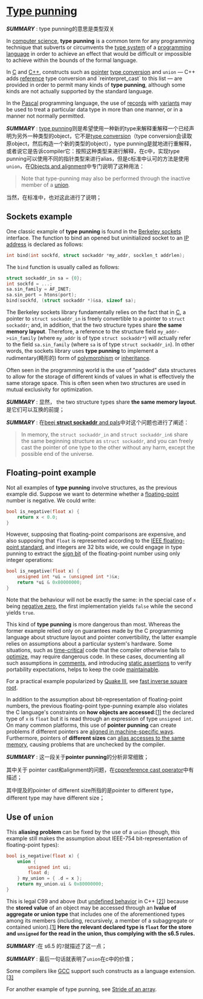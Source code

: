 



# [Type punning](https://en.wikipedia.org/wiki/Type_punning)

***SUMMARY*** : type punning的意思是类型双关


In [computer science](https://en.wikipedia.org/wiki/Computer_science), **type punning** is a common term for any programming technique that subverts or circumvents the [type system](https://en.wikipedia.org/wiki/Type_system) of a [programming language](https://en.wikipedia.org/wiki/Programming_language) in order to achieve an effect that would be difficult or impossible to achieve within the bounds of the formal language.

In [C](https://en.wikipedia.org/wiki/C_programming_language) and [C++](https://en.wikipedia.org/wiki/C%2B%2B), constructs such as [pointer](https://en.wikipedia.org/wiki/Pointer_(computer_programming)) [type conversion](https://en.wikipedia.org/wiki/Type_conversion) and `union` — C++ adds [reference](https://en.wikipedia.org/wiki/Reference_(computer_science)) type conversion and `reinterpret_cast` to this list — are provided in order to permit many kinds of **type punning**, although some kinds are not actually supported by the standard language.

In the [Pascal](https://en.wikipedia.org/wiki/Pascal_(programming_language)) programming language, the use of [records](https://en.wikipedia.org/wiki/Record_(computer_science)) with [variants](https://en.wikipedia.org/wiki/Variant_type) may be used to treat a particular data type in more than one manner, or in a manner not normally permitted.



***SUMMARY*** : [type punning](https://en.wikipedia.org/wiki/Type_punning)则是希望使用一种新的type来解释重解释一个已经声明为另外一种类型的object，它不是[type conversion](https://en.cppreference.com/w/c/language/cast)（type conversion会读取原object，然后构造一个新的类型的object），type punning是就地进行重解释，或者说它是告诉compiler它：按照这种类型来进行解释，在c中，实现type punning可以使用不同的指针类型来进行alias，但是c标准中认可的方法是使用`union`，在[Objects and alignment](https://en.cppreference.com/w/c/language/object)中专门说明了这种用法：

> Note that type-punning may also be performed through the inactive member of a [union](https://en.cppreference.com/w/c/language/union).

当然，在标准中，也对这此进行了说明；

## Sockets example

One classic example of **type punning** is found in the [Berkeley sockets](https://en.wikipedia.org/wiki/Berkeley_sockets) interface. The function to bind an opened but uninitialized socket to an [IP address](https://en.wikipedia.org/wiki/IP_address) is declared as follows:

```C
int bind(int sockfd, struct sockaddr *my_addr, socklen_t addrlen);
```

The `bind` function is usually called as follows:

```C
struct sockaddr_in sa = {0};
int sockfd = ...;
sa.sin_family = AF_INET;
sa.sin_port = htons(port);
bind(sockfd, (struct sockaddr *)&sa, sizeof sa);
```

The Berkeley sockets library fundamentally relies on the fact that in [C](https://en.wikipedia.org/wiki/C_programming_language), a pointer to `struct sockaddr_in` is freely convertible to a pointer to `struct sockaddr`; and, in addition, that the two structure types share **the same memory layout**. Therefore, a reference to the structure field `my_addr->sin_family` (where `my_addr` is of type `struct sockaddr*`) will actually refer to the field `sa.sin_family` (where `sa` is of type `struct sockaddr_in`). In other words, the sockets library uses **type punning** to implement a rudimentary(畸形的) form of [polymorphism](https://en.wikipedia.org/wiki/Polymorphism_(computer_science)) or [inheritance](https://en.wikipedia.org/wiki/Inheritance_(object-oriented_programming)).

Often seen in the programming world is the use of "padded" data structures to allow for the storage of different kinds of values in what is effectively the same storage space. This is often seen when two structures are used in mutual exclusivity for optimization.

***SUMMARY*** : 显然， the two structure types share **the same memory layout**.是它们可以互换的前提；

***SUMMARY*** : 在[beej **struct sockaddr** and pals](https://beej.us/guide/bgnet/html/multi/sockaddr_inman.html)中对这个问题也进行了阐述：

> In memory, the `struct sockaddr_in` and `struct sockaddr_in6` share the same beginning structure as `struct sockaddr`, and you can freely cast the pointer of one type to the other without any harm, except the possible end of the universe.

## Floating-point example

Not all examples of **type punning** involve structures, as the previous example did. Suppose we want to determine whether a [floating-point](https://en.wikipedia.org/wiki/Floating-point) number is negative. We could write:

```c
bool is_negative(float x) {
    return x < 0.0;
}
```

However, supposing that floating-point comparisons are expensive, and also supposing that `float` is represented according to the [IEEE floating-point standard](https://en.wikipedia.org/wiki/IEEE_floating-point_standard), and integers are 32 bits wide, we could engage in type punning to extract the [sign bit](https://en.wikipedia.org/wiki/Sign_bit) of the floating-point number using only integer operations:

```c
bool is_negative(float x) {
    unsigned int *ui = (unsigned int *)&x;
    return *ui & 0x80000000;
}
```

Note that the behaviour will not be exactly the same: in the special case of `x` being [negative zero](https://en.wikipedia.org/wiki/Signed_zero), the first implementation yields `false` while the second yields `true`.

This kind of **type punning** is more dangerous than most. Whereas the former example relied only on guarantees made by the C programming language about structure layout and pointer convertibility, the latter example relies on assumptions about a particular system's hardware. Some situations, such as [time-critical](https://en.wikipedia.org/wiki/Real-time_computing) code that the compiler otherwise fails to [optimize](https://en.wikipedia.org/wiki/Compiler_optimization), may require dangerous code. In these cases, documenting all such assumptions in [comments](https://en.wikipedia.org/wiki/Comment_(computer_programming)), and introducing [static assertions](https://en.wikipedia.org/wiki/Assertion_(computing)#Static_assertions) to verify portability expectations, helps to keep the code [maintainable](https://en.wikipedia.org/wiki/Maintainability).

For a practical example popularized by [Quake III](https://en.wikipedia.org/wiki/Quake_III), see [fast inverse square root](https://en.wikipedia.org/wiki/Fast_inverse_square_root).

In addition to the assumption about bit-representation of floating-point numbers, the previous floating-point type-punning example also violates the C language's constraints on **how objects are accessed**:[[1\]](https://en.wikipedia.org/wiki/Type_punning#cite_note-ISOs6.5/7-1) the declared type of `x` is `float` but it is read through an expression of type `unsigned int`. On many common platforms, this use of **pointer punning** can create problems if different pointers are [aligned in machine-specific ways](https://en.wikipedia.org/wiki/Data_structure_alignment). Furthermore, pointers of **different sizes** can [alias accesses to the same memory](https://en.wikipedia.org/wiki/Aliasing_(computing)), causing problems that are unchecked by the compiler.

***SUMMARY*** : 这一段关于**pointer punning**的分析非常细致；

其中关于 pointer cast和alignment的问题，在[cppreference cast operator](https://en.cppreference.com/w/c/language/cast)中有描述；

其中提及的pointer of different size所指的是pointer to different type，different type may have different size；



## Use of `union`

This **aliasing problem** can be fixed by the use of a `union` (though, this example still makes the assumption about IEEE-754 bit-representation of floating-point types):

```c
bool is_negative(float x) {
    union {
        unsigned int ui;
        float d;
    } my_union = { .d = x };
    return my_union.ui & 0x80000000;
}
```

This is legal C99 and above (but [undefined behavior](https://en.wikipedia.org/wiki/Undefined_behavior) in C++ [[2\]](https://en.wikipedia.org/wiki/Type_punning#cite_note-2)) because the **stored value** of an object may be accessed through an **lvalue of aggregate or union type** that includes one of the aforementioned types among its members (including, recursively, a member of a subaggregate or contained union).[[1\]](https://en.wikipedia.org/wiki/Type_punning#cite_note-ISOs6.5/7-1) **Here the relevant declared type is `float` for the store and `unsigned` for the read in the union, thus complying with the s6.5 rules.**

***SUMMARY*** :在 s6.5 的`7`就描述了这一点；

***SUMMARY*** : 最后一句话就表明了`union`在c中的价值；

Some compilers like [GCC](https://en.wikipedia.org/wiki/GNU_Compiler_Collection) support such constructs as a language extension.[[3\]](https://en.wikipedia.org/wiki/Type_punning#cite_note-3)

For another example of type punning, see [Stride of an array](https://en.wikipedia.org/wiki/Stride_of_an_array).

